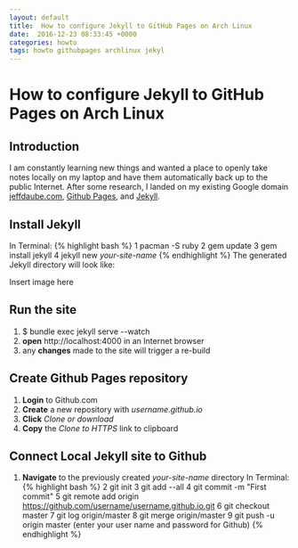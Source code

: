 ```yaml
---
layout: default
title:  How to configure Jekyll to GitHub Pages on Arch Linux
date:  2016-12-23 08:33:45 +0000
categories: howto
tags: howto githubpages archlinux jekyl
---
```

# How to configure Jekyll to GitHub Pages on Arch Linux

## Introduction
I am constantly learning new things and wanted a place to openly take notes locally on my laptop and have them automatically back up to the public Internet.  After some research, I landed on my existing Google domain [jeffdaube.com](http://jeffdaube.com), [Github Pages](https://pages.github.com/), and [Jekyll](https://jekyllrb.com/).

## Install Jekyll

In Terminal:
{% highlight bash %}
1 pacman -S ruby
2 gem update
3 gem install jekyll
4 jekyll new *your-site-name*
{% endhighlight %}
The generated Jekyll directory will look like:

Insert image here

## Run the site

1. $ bundle exec jekyll serve --watch
2. **open** http://localhost:4000 in an Internet browser
3. any **changes** made to the site will trigger a re-build

## Create Github Pages repository

1. **Login** to Github.com
2. **Create** a new repository with *username.github.io*
3. **Click** *Clone or download*
4. **Copy** the *Clone to HTTPS* link to clipboard

## Connect Local Jekyll site to Github

1. **Navigate** to the previously created *your-site-name* directory
In Terminal:
{% highlight bash %}
2 git init
3 git add --all
4 git commit -m "First commit"
5 git remote add origin https://github.com/username/username.github.io.git
6 git checkout master
7 git log origin/master
8 git merge origin/master
9 git push -u origin master (enter your user name and password for Github)
{% endhighlight %}
